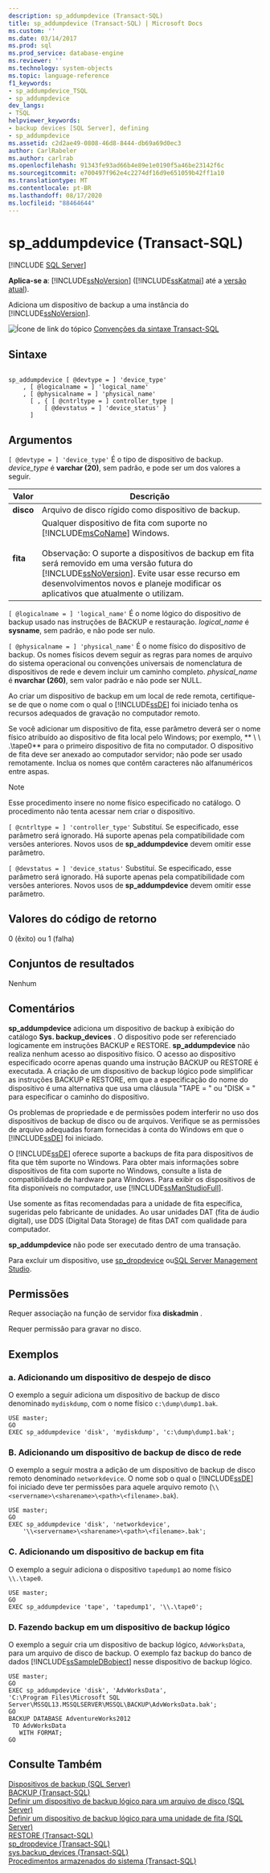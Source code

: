 ```yaml
---
description: sp_addumpdevice (Transact-SQL)
title: sp_addumpdevice (Transact-SQL) | Microsoft Docs
ms.custom: ''
ms.date: 03/14/2017
ms.prod: sql
ms.prod_service: database-engine
ms.reviewer: ''
ms.technology: system-objects
ms.topic: language-reference
f1_keywords:
- sp_addumpdevice_TSQL
- sp_addumpdevice
dev_langs:
- TSQL
helpviewer_keywords:
- backup devices [SQL Server], defining
- sp_addumpdevice
ms.assetid: c2d2ae49-0808-46d8-8444-db69a69d0ec3
author: CarlRabeler
ms.author: carlrab
ms.openlocfilehash: 91343fe93ad66b4e89e1e0190f5a46be23142f6c
ms.sourcegitcommit: e700497f962e4c2274df16d9e651059b42ff1a10
ms.translationtype: MT
ms.contentlocale: pt-BR
ms.lasthandoff: 08/17/2020
ms.locfileid: "88464644"
---
```

# <a name="sp_addumpdevice-transact-sql"></a>sp_addumpdevice (Transact-SQL)
[!INCLUDE [SQL Server](../../includes/applies-to-version/sqlserver.md)]
  
**Aplica-se a**: [!INCLUDE[ssNoVersion](../../includes/ssnoversion-md.md)] ([!INCLUDE[ssKatmai](../../includes/sskatmai-md.md)] até a [versão atual](https://go.microsoft.com/fwlink/p/?LinkId=299658)).  

Adiciona um dispositivo de backup a uma instância do [!INCLUDE[ssNoVersion](../../includes/ssnoversion-md.md)].  
  
 ![Ícone de link do tópico](../../database-engine/configure-windows/media/topic-link.gif "Ícone de link do tópico") [Convenções da sintaxe Transact-SQL](../../t-sql/language-elements/transact-sql-syntax-conventions-transact-sql.md)  
  
## <a name="syntax"></a>Sintaxe  
  
```  
  
sp_addumpdevice [ @devtype = ] 'device_type'   
    , [ @logicalname = ] 'logical_name'   
    , [ @physicalname = ] 'physical_name'  
      [ , { [ @cntrltype = ] controller_type |  
          [ @devstatus = ] 'device_status' }  
      ]  
```  
  
## <a name="arguments"></a>Argumentos  
`[ @devtype = ] 'device_type'` É o tipo de dispositivo de backup. *device_type* é **varchar (20)**, sem padrão, e pode ser um dos valores a seguir.  
  
|Valor|Descrição|  
|-----------|-----------------|  
|**disco**|Arquivo de disco rígido como dispositivo de backup.|  
|**fita**|Qualquer dispositivo de fita com suporte no [!INCLUDE[msCoName](../../includes/msconame-md.md)] Windows.<br /><br /> Observação: O suporte a dispositivos de backup em fita será removido em uma versão futura do [!INCLUDE[ssNoVersion](../../includes/ssnoversion-md.md)]. Evite usar esse recurso em desenvolvimentos novos e planeje modificar os aplicativos que atualmente o utilizam.|  
  
`[ @logicalname = ] 'logical_name'` É o nome lógico do dispositivo de backup usado nas instruções de BACKUP e restauração. *logical_name* é **sysname**, sem padrão, e não pode ser nulo.  
  
`[ @physicalname = ] 'physical_name'` É o nome físico do dispositivo de backup. Os nomes físicos devem seguir as regras para nomes de arquivo do sistema operacional ou convenções universais de nomenclatura de dispositivos de rede e devem incluir um caminho completo. *physical_name* é **nvarchar (260)**, sem valor padrão e não pode ser NULL.  
  
 Ao criar um dispositivo de backup em um local de rede remota, certifique-se de que o nome com o qual o [!INCLUDE[ssDE](../../includes/ssde-md.md)] foi iniciado tenha os recursos adequados de gravação no computador remoto.  
  
 Se você adicionar um dispositivo de fita, esse parâmetro deverá ser o nome físico atribuído ao dispositivo de fita local pelo Windows; por exemplo, ** \\ \\ .\tape0** para o primeiro dispositivo de fita no computador. O dispositivo de fita deve ser anexado ao computador servidor; não pode ser usado remotamente. Inclua os nomes que contêm caracteres não alfanuméricos entre aspas.  
  
> [!NOTE]  
>  Esse procedimento insere no nome físico especificado no catálogo. O procedimento não tenta acessar nem criar o dispositivo.  
  
`[ @cntrltype = ] 'controller_type'` Substituí. Se especificado, esse parâmetro será ignorado. Há suporte apenas pela compatibilidade com versões anteriores. Novos usos de **sp_addumpdevice** devem omitir esse parâmetro.  
  
`[ @devstatus = ] 'device_status'` Substituí. Se especificado, esse parâmetro será ignorado. Há suporte apenas pela compatibilidade com versões anteriores. Novos usos de **sp_addumpdevice** devem omitir esse parâmetro.  
  
## <a name="return-code-values"></a>Valores do código de retorno  
 0 (êxito) ou 1 (falha)  
  
## <a name="result-sets"></a>Conjuntos de resultados  
 Nenhum  
  
## <a name="remarks"></a>Comentários  
 **sp_addumpdevice** adiciona um dispositivo de backup à exibição do catálogo **Sys. backup_devices** . O dispositivo pode ser referenciado logicamente em instruções BACKUP e RESTORE. **sp_addumpdevice** não realiza nenhum acesso ao dispositivo físico. O acesso ao dispositivo especificado ocorre apenas quando uma instrução BACKUP ou RESTORE é executada. A criação de um dispositivo de backup lógico pode simplificar as instruções BACKUP e RESTORE, em que a especificação do nome do dispositivo é uma alternativa que usa uma cláusula "TAPE = " ou "DISK = " para especificar o caminho do dispositivo.  
  
 Os problemas de propriedade e de permissões podem interferir no uso dos dispositivos de backup de disco ou de arquivos. Verifique se as permissões de arquivo adequadas foram fornecidas à conta do Windows em que o [!INCLUDE[ssDE](../../includes/ssde-md.md)] foi iniciado.  
  
 O [!INCLUDE[ssDE](../../includes/ssde-md.md)] oferece suporte a backups de fita para dispositivos de fita que têm suporte no Windows. Para obter mais informações sobre dispositivos de fita com suporte no Windows, consulte a lista de compatibilidade de hardware para Windows. Para exibir os dispositivos de fita disponíveis no computador, use [!INCLUDE[ssManStudioFull](../../includes/ssmanstudiofull-md.md)].  
  
 Use somente as fitas recomendadas para a unidade de fita específica, sugeridas pelo fabricante de unidades. Ao usar unidades DAT (fita de áudio digital), use DDS (Digital Data Storage) de fitas DAT com qualidade para computador.  
  
 **sp_addumpdevice** não pode ser executado dentro de uma transação.  
  
 Para excluir um dispositivo, use [sp_dropdevice](../../relational-databases/system-stored-procedures/sp-dropdevice-transact-sql.md) ou[SQL Server Management Studio](../../relational-databases/backup-restore/delete-a-backup-device-sql-server.md).  
  
## <a name="permissions"></a>Permissões  
 Requer associação na função de servidor fixa **diskadmin** .  
  
 Requer permissão para gravar no disco.  
  
## <a name="examples"></a>Exemplos  
  
### <a name="a-adding-a-disk-dump-device"></a>a. Adicionando um dispositivo de despejo de disco  
 O exemplo a seguir adiciona um dispositivo de backup de disco denominado `mydiskdump`, com o nome físico `c:\dump\dump1.bak`.  
  
```  
USE master;  
GO  
EXEC sp_addumpdevice 'disk', 'mydiskdump', 'c:\dump\dump1.bak';  
```  
  
### <a name="b-adding-a-network-disk-backup-device"></a>B. Adicionando um dispositivo de backup de disco de rede  
 O exemplo a seguir mostra a adição de um dispositivo de backup de disco remoto denominado `networkdevice`. O nome sob o qual o [!INCLUDE[ssDE](../../includes/ssde-md.md)] foi iniciado deve ter permissões para aquele arquivo remoto (`\\<servername>\<sharename>\<path>\<filename>.bak`).  
  
```  
USE master;  
GO  
EXEC sp_addumpdevice 'disk', 'networkdevice',  
    '\\<servername>\<sharename>\<path>\<filename>.bak';  
```  
  
### <a name="c-adding-a-tape-backup-device"></a>C. Adicionando um dispositivo de backup em fita  
 O exemplo a seguir adiciona o dispositivo `tapedump1` ao nome físico `\\.\tape0`.  
  
```  
USE master;  
GO  
EXEC sp_addumpdevice 'tape', 'tapedump1', '\\.\tape0';  
```  
  
### <a name="d-backing-up-to-a-logical-backup-device"></a>D. Fazendo backup em um dispositivo de backup lógico  
 O exemplo a seguir cria um dispositivo de backup lógico, `AdvWorksData`, para um arquivo de disco de backup. O exemplo faz backup do banco de dados [!INCLUDE[ssSampleDBobject](../../includes/sssampledbobject-md.md)] nesse dispositivo de backup lógico.  
  
```  
USE master;  
GO  
EXEC sp_addumpdevice 'disk', 'AdvWorksData',   
'C:\Program Files\Microsoft SQL Server\MSSQL13.MSSQLSERVER\MSSQL\BACKUP\AdvWorksData.bak';  
GO  
BACKUP DATABASE AdventureWorks2012   
 TO AdvWorksData  
   WITH FORMAT;  
GO  
```  
  
## <a name="see-also"></a>Consulte Também  
 [Dispositivos de backup &#40;SQL Server&#41;](../../relational-databases/backup-restore/backup-devices-sql-server.md)   
 [BACKUP &#40;Transact-SQL&#41;](../../t-sql/statements/backup-transact-sql.md)   
 [Definir um dispositivo de backup lógico para um arquivo de disco &#40;SQL Server&#41;](../../relational-databases/backup-restore/define-a-logical-backup-device-for-a-disk-file-sql-server.md)   
 [Definir um dispositivo de backup lógico para uma unidade de fita &#40;SQL Server&#41;](../../relational-databases/backup-restore/define-a-logical-backup-device-for-a-tape-drive-sql-server.md)   
 [RESTORE &#40;Transact-SQL&#41;](../../t-sql/statements/restore-statements-transact-sql.md)   
 [sp_dropdevice &#40;Transact-SQL&#41;](../../relational-databases/system-stored-procedures/sp-dropdevice-transact-sql.md)   
 [sys.backup_devices &#40;Transact-SQL&#41;](../../relational-databases/system-catalog-views/sys-backup-devices-transact-sql.md)   
 [Procedimentos armazenados do sistema &#40;Transact-SQL&#41;](../../relational-databases/system-stored-procedures/system-stored-procedures-transact-sql.md)  
  
  
